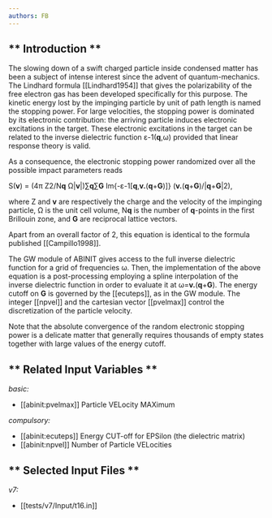 ```yaml
---
authors: FB
---
```


## ** Introduction **

The slowing down of a swift charged particle inside condensed matter has been
a subject of intense interest since the advent of quantum-mechanics. The
Lindhard formula [[Lindhard1954]] that gives the polarizability of the free
electron gas has been developed specifically for this purpose. The kinetic
energy lost by the impinging particle by unit of path length is named the
stopping power. For large velocities, the stopping power is dominated by its
electronic contribution: the arriving particle induces electronic excitations
in the target. These electronic excitations in the target can be related to
the inverse dielectric function ε-1(**q**,ω) provided that linear response
theory is valid.

As a consequence, the electronic stopping power randomized over all the
possible impact parameters reads

S(**v**) = (4π Z2/N**q** Ω|**v**|)∑**q**∑**G**
Im{-ε-1[**q**,**v.**(**q**+**G**)]} (**v.**(**q**+**G**)/|**q**+**G**|2),

where Z and **v** are respectively the charge and the velocity of the
impinging particle, Ω is the unit cell volume, N**q** is the number of
**q**-points in the first Brillouin zone, and **G** are reciprocal lattice
vectors.

Apart from an overall factor of 2, this equation is identical to the formula
published [[Campillo1998]].

The GW module of ABINIT gives access to the full inverse dielectric function
for a grid of frequencies ω. Then, the implementation of the above equation is
a post-processing employing a spline interpolation of the inverse dielectric
function in order to evaluate it at ω=**v.**(**q**+**G**). The energy cutoff
on **G** is governed by the [[ecuteps]], as in the GW module. The integer
[[npvel]] and the cartesian vector [[pvelmax]] control the discretization of
the particle velocity.

Note that the absolute convergence of the random electronic stopping power is
a delicate matter that generally requires thousands of empty states together
with large values of the energy cutoff.



## ** Related Input Variables **

*basic:*

- [[abinit:pvelmax]]  Particle VELocity MAXimum
 
*compulsory:*

- [[abinit:ecuteps]]  Energy CUT-off for EPSilon (the dielectric matrix)
- [[abinit:npvel]]  Number of Particle VELocities
 

## ** Selected Input Files **

*v7:*

- [[tests/v7/Input/t16.in]]
 

